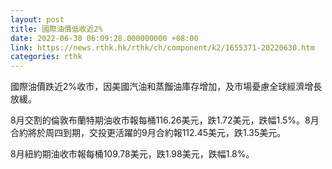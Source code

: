 ```yaml
---
layout: post
title: 國際油價低收近2%
date: 2022-06-30 06:09:28.000000000 +08:00
link: https://news.rthk.hk/rthk/ch/component/k2/1655371-20220630.htm
categories: rthk
---
```


國際油價跌近2%收市，因美國汽油和蒸餾油庫存增加，及市場憂慮全球經濟增長放緩。

8月交割的倫敦布蘭特期油收市報每桶116.26美元，跌1.72美元，跌幅1.5%。8月合約將於周四到期，交投更活躍的9月合約報112.45美元，跌1.35美元。

8月紐約期油收市報每桶109.78美元，跌1.98美元，跌幅1.8%。
